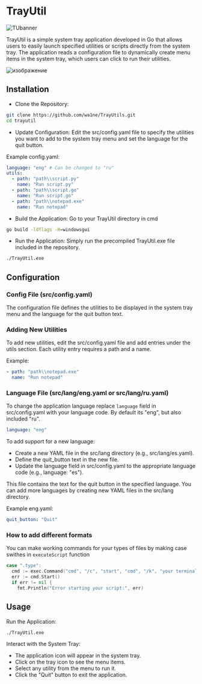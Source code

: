 # TrayUtil

![TUbanner](https://github.com/wa1ne/TrayUtil/assets/124814881/a0c10304-3355-4e89-b2ce-7023d1bc3312)

TrayUtil is a simple system tray application developed in Go that allows users to easily launch specified utilities or scripts directly from the system tray. The application reads a configuration file to dynamically create menu items in the system tray, which users can click to run their utilities.

![изображение](https://github.com/wa1ne/TrayUtils/assets/124814881/297e50a8-23ec-458e-98d4-5c0ee3607607)

## Installation

* Clone the Repository:
```bash
git clone https://github.com/wa1ne/TrayUtils.git
cd trayutil
```

* Update Configuration:
Edit the src/config.yaml file to specify the utilities you want to add to the system tray menu and set the language for the quit button.

Example config.yaml:
```yaml
language: "eng" # Can be changed to "ru"
utils:
  - path: "path\\script.py"
    name: "Run script.py"
  - path: "path\\script.go"
    name: "Run script.go"
  - path: "path\\notepad.exe"
    name: "Run notepad"
```
* Build the Application:
Go to your TrayUtil directory in cmd
```bash
go build -ldflags -H=windowsgui
```
* Run the Application:
Simply run the precompiled TrayUtil.exe file included in the repository.
```bash
./TrayUtil.exe
```

## Configuration

### Config File (src/config.yaml)
The configuration file defines the utilities to be displayed in the system tray menu and the language for the quit button text.

### Adding New Utilities
To add new utilities, edit the src/config.yaml file and add entries under the utils section. Each utility entry requires a path and a name.

Example:
```yaml
- path: "path\\notepad.exe"
  name: "Run notepad"
```

### Language File (src/lang/eng.yaml or src/lang/ru.yaml)
To change the application language replace `language` field in src/config.yaml with your language code. By default its "eng", but also included "ru".
```yaml
language: "eng"
```
To add support for a new language:
* Create a new YAML file in the src/lang directory (e.g., src/lang/es.yaml).
* Define the quit_button text in the new file.
* Update the language field in src/config.yaml to the appropriate language code (e.g., language: "es").

This file contains the text for the quit button in the specified language. You can add more languages by creating new YAML files in the src/lang directory.

Example eng.yaml:

```yaml
quit_button: "Quit"
```

### How to add different formats
You can make working commands for your types of files by making case swithes in `executeScript` function
```go
case ".type":
  cmd := exec.Command("cmd", "/c", "start", "cmd", "/k", "your terminal command", scriptPath)
  err := cmd.Start()
  if err != nil {
    fmt.Println("Error starting your script:", err)
```

## Usage

Run the Application:
```bash
./TrayUtil.exe
```
Interact with the System Tray:
* The application icon will appear in the system tray.
* Click on the tray icon to see the menu items.
* Select any utility from the menu to run it.
* Click the "Quit" button to exit the application.
